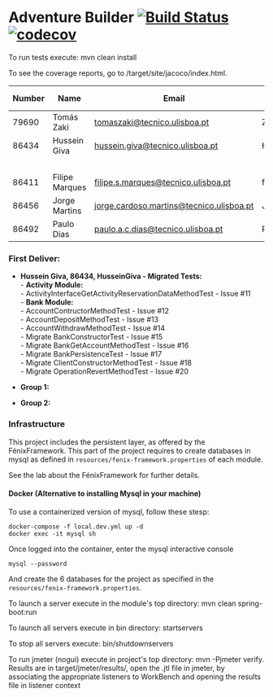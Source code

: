 # Adventure Builder [![Build Status](https://travis-ci.com/tecnico-softeng/prototype-2018.svg?token=fJ1UzWxWjpuNcHWPhqjT&branch=master)](https://travis-ci.com/tecnico-softeng/prototype-2018) [![codecov](https://codecov.io/gh/tecnico-softeng/prototype-2018/branch/master/graph/badge.svg?token=OPjXGqoNEm)](https://codecov.io/gh/tecnico-softeng/prototype-2018)


To run tests execute: mvn clean install

To see the coverage reports, go to <module name>/target/site/jacoco/index.html.


|   Number   |          Name           |            Email        |   GitHub Username  | Group |
| ---------- | ----------------------- | ----------------------- | -------------------| ----- |
| 79690     |Tomás Zaki                |tomaszaki@tecnico.ulisboa.pt|Zakovich |   1   |
| 86434     |Hussein Giva              |hussein.giva@tecnico.ulisboa.pt       | HusseinGiva |   1   |
|           |                          |                         |                    |   1   |
|86411      |Filipe Marques            |filipe.s.marques@tecnico.ulisboa.pt    | filipeom           |   2   |
|86456      |Jorge Martins                         |jorge.cardoso.martins@tecnico.ulisboa.pt                         |Jorgecmartins                    |   2   |
|86492       |Paulo Dias               |paulo.a.c.dias@tecnico.ulisboa.pt|PauloACDias |   2   |

### First Deliver:
- **Hussein Giva, 86434, HusseinGiva - Migrated Tests:**  
        - **Activity Module:**  
          - ActivityInterfaceGetActivityReservationDataMethodTest  - Issue #11  
        - **Bank Module:**  
          - AccountContructorMethodTest - Issue #12  
          - AccountDepositMethodTest - Issue #13  
          - AccountWithdrawMethodTest - Issue #14  
          - Migrate BankConstructorTest - Issue #15  
          - Migrate BankGetAccountMethodTest - Issue #16  
          - Migrate BankPersistenceTest - Issue #17  
          - Migrate ClientConstructorMethodTest - Issue #18  
          - Migrate OperationRevertMethodTest - Issue #20  

- **Group 1:**
- **Group 2:**

### Infrastructure

This project includes the persistent layer, as offered by the FénixFramework.
This part of the project requires to create databases in mysql as defined in `resources/fenix-framework.properties` of each module.

See the lab about the FénixFramework for further details.

#### Docker (Alternative to installing Mysql in your machine)

To use a containerized version of mysql, follow these stesp:

```
docker-compose -f local.dev.yml up -d
docker exec -it mysql sh
```

Once logged into the container, enter the mysql interactive console

```
mysql --password
```

And create the 6 databases for the project as specified in
the `resources/fenix-framework.properties`.

To launch a server execute in the module's top directory: mvn clean spring-boot:run

To launch all servers execute in bin directory: startservers

To stop all servers execute: bin/shutdownservers

To run jmeter (nogui) execute in project's top directory: mvn -Pjmeter verify. Results are in target/jmeter/results/, open the .jtl file in jmeter, by associating the appropriate listeners to WorkBench and opening the results file in listener context
